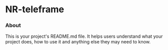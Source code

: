 NR-teleframe
============

### About

This is your project's README.md file. It helps users understand what your
project does, how to use it and anything else they may need to know.